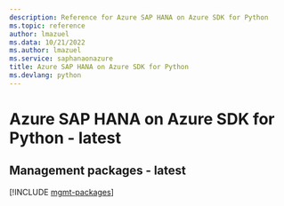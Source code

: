 ```yaml
---
description: Reference for Azure SAP HANA on Azure SDK for Python
ms.topic: reference
author: lmazuel
ms.data: 10/21/2022
ms.author: lmazuel
ms.service: saphanaonazure
title: Azure SAP HANA on Azure SDK for Python
ms.devlang: python
---
```

# Azure SAP HANA on Azure SDK for Python - latest

## Management packages - latest
[!INCLUDE [mgmt-packages](sap-hana-on-azure-mgmt-index.md)]